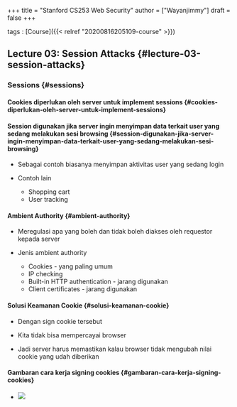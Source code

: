 +++
title = "Stanford CS253 Web Security"
author = ["Wayanjimmy"]
draft = false
+++

tags
: [Course]({{< relref "20200816205109-course" >}})


## Lecture 03: Session Attacks {#lecture-03-session-attacks}


### Sessions {#sessions}


#### Cookies diperlukan oleh server untuk implement sessions {#cookies-diperlukan-oleh-server-untuk-implement-sessions}


#### Session digunakan jika server ingin menyimpan data terkait user yang sedang melakukan sesi browsing {#session-digunakan-jika-server-ingin-menyimpan-data-terkait-user-yang-sedang-melakukan-sesi-browsing}

<!--list-separator-->

-  Sebagai contoh biasanya menyimpan aktivitas user yang sedang login

<!--list-separator-->

-  Contoh lain

    <!--list-separator-->

    -  Shopping cart

    <!--list-separator-->

    -  User tracking


#### Ambient Authority {#ambient-authority}

<!--list-separator-->

-  Meregulasi apa yang boleh dan tidak boleh diakses oleh requestor kepada server

<!--list-separator-->

-  Jenis ambient authority

    <!--list-separator-->

    -  Cookies - yang paling umum

    <!--list-separator-->

    -  IP checking

    <!--list-separator-->

    -  Built-in HTTP authentication - jarang digunakan

    <!--list-separator-->

    -  Client certificates - jarang digunakan


#### Solusi Keamanan Cookie {#solusi-keamanan-cookie}

<!--list-separator-->

-  Dengan sign cookie tersebut

<!--list-separator-->

-  Kita tidak bisa mempercayai browser

<!--list-separator-->

-  Jadi server harus memastikan kalau browser tidak mengubah nilai cookie yang udah diberikan


#### Gambaran cara kerja signing cookies {#gambaran-cara-kerja-signing-cookies}

<!--list-separator-->

-  ![](/ox-hugo/20200817154647-signing-cookies.png)
